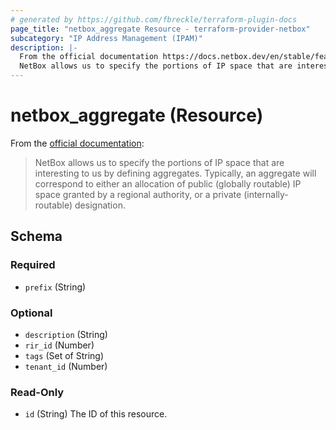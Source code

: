 ```yaml
---
# generated by https://github.com/fbreckle/terraform-plugin-docs
page_title: "netbox_aggregate Resource - terraform-provider-netbox"
subcategory: "IP Address Management (IPAM)"
description: |-
  From the official documentation https://docs.netbox.dev/en/stable/features/ipam/#aggregates:
  NetBox allows us to specify the portions of IP space that are interesting to us by defining aggregates. Typically, an aggregate will correspond to either an allocation of public (globally routable) IP space granted by a regional authority, or a private (internally-routable) designation.
---
```


# netbox_aggregate (Resource)

From the [official documentation](https://docs.netbox.dev/en/stable/features/ipam/#aggregates):

> NetBox allows us to specify the portions of IP space that are interesting to us by defining aggregates. Typically, an aggregate will correspond to either an allocation of public (globally routable) IP space granted by a regional authority, or a private (internally-routable) designation.



<!-- schema generated by tfplugindocs -->
## Schema

### Required

- `prefix` (String)

### Optional

- `description` (String)
- `rir_id` (Number)
- `tags` (Set of String)
- `tenant_id` (Number)

### Read-Only

- `id` (String) The ID of this resource.


